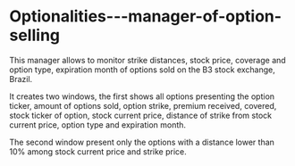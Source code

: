 # Optionalities---manager-of-option-selling
This manager allows to monitor strike distances, stock price, coverage and option type, expiration month of options sold on the B3 stock exchange, Brazil.

It creates two windows, the first shows all options presenting the option ticker, amount of options sold, option strike, premium received, covered, stock ticker of option, stock current price, distance of strike from stock current price, option type and expiration month.

The second window present only the options with a distance lower than 10% among stock current price and strike price. 

